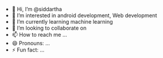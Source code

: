 - 👋 Hi, I’m @siddartha
- 👀 I’m interested in android development, Web development
- 🌱 I’m currently learning machine learning
- 💞️ I’m looking to collaborate on 
- 📫 How to reach me ...
- 😄 Pronouns: ...
- ⚡ Fun fact: ...

<!---
siddartha664/siddartha664 is a ✨ special ✨ repository because its `README.md` (this file) appears on your GitHub profile.
You can click the Preview link to take a look at your changes.
--->
